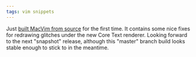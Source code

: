```yaml
---
tags: vim snippets
---
```


Just [built MacVim from source](/wiki/Building_MacVim_from_source) for the first time. It contains some nice fixes for redrawing glitches under the new Core Text renderer. Looking forward to the next "snapshot" release, although this "master" branch build looks stable enough to stick to in the meantime.
